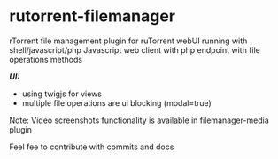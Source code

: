 # rutorrent-filemanager
rTorrent file management plugin for ruTorrent webUI running with shell/javascript/php
Javascript web client with php endpoint with file operations methods

***UI:***
- using twigjs for views
- multiple file operations are ui blocking (modal=true)

Note: Video screenshots functionality is available in filemanager-media plugin

Feel fee to contribute with commits and docs
